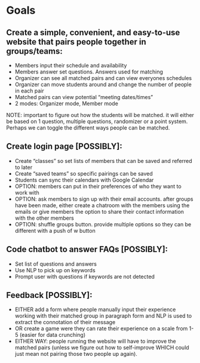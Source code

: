 # Goals
## Create a simple, convenient, and easy-to-use website that pairs people together in groups/teams:
- Members input their schedule and availability
- Members answer set questions. Answers used for matching
- Organizer can see all matched pairs and can view everyones schedules
- Organizer can move students around and change the number of people in each pair
- Matched pairs can view potential “meeting dates/times”
- 2 modes: Organizer mode, Member mode

NOTE: important to figure out how the students will be matched. it will either be based on 1 question, multiple questions, randomizer or a point system. Perhaps we can toggle the different ways people can be matched. 

## Create login page [POSSIBLY]:
- Create “classes” so set lists of members that can be saved and referred to later
- Create “saved teams” so specific pairings can be saved 
- Students can sync their calendars with Google Calendar
- OPTION: members can put in their preferences of who they want to work with
- OPTION: ask members to sign up with their email accounts. after groups have been made, either create a chatroom with the members using the emails or give members the option to share their contact information with the other members
- OPTION: shuffle groups button. provide multiple options so they can be different with a push of w button

## Code chatbot to answer FAQs [POSSIBLY]:
- Set list of questions and answers
- Use NLP to pick up on keywords
- Prompt user with questions if keywords are not detected

## Feedback [POSSIBLY]:
- EITHER add a form where people manually input their experience working with their matched group in paragraph form and NLP is used to extract the connotation of their message
- OR create a game were they can rate their experience on a scale from 1-5 (easier for data crunching)
- EITHER WAY: people running the website will have to improve the matched pairs (unless we figure out how to self-improve WHICH could just mean not pairing those two people up again). 
